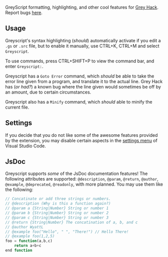 GreyScript formatting, highlighting, and other cool features for [Grey Hack](https://greyhackgame.com).<br>
Report bugs [here](https://github.com/WyattSL/greyscript/issues).

## Usage
Greyscript's syntax highlighting (*should*) automatically activate if you edit a `.gs` or `.src` file, but to enable it manually, use CTRL+K, CTRL+M and select `Greyscript`.


To use commands, press CTRL+SHIFT+P to view the command bar, and enter `Greyscript:`.

Greyscript has a `Goto Error` command, which *should* be able to take the error line given from a program, and translate it to the actual line. Grey Hack has (*or had?*) a known bug where the line given would sometimes be off by an amount, due to certain circumstances.

Greyscript also has a `Minify` command, which *should* able to minify the current file.

## Settings
If you decide that you do not like some of the awesome features provided by the extension, you may disable certain aspects in the [settings menu](https://code.visualstudio.com/docs/getstarted/settings) of Visual Studio Code.

## JsDoc
Greyscript supports *some* of the JsDoc documentation features! The following attributes are supported: `@description`, `@param`, `@return`, `@author`, `@example`, `@deprecated`, `@readonly`, with more planned. You may use them like the following:
```js
// Concatinate or add three strings or numbers.
// @description (Why is this a function again?)
// @param a {String|Number} String or number 1
// @param b {String|Number} String or number 2
// @param c {String|Number} String or number 3
// @return {String|Number} The concatination of a, b, and c
// @author WyattL
// @example foo("Hello", " ", "There!") // Hello There!
// @example foo(1,2,5) 
foo = function(a,b,c)
    return a+b+c
end function
```